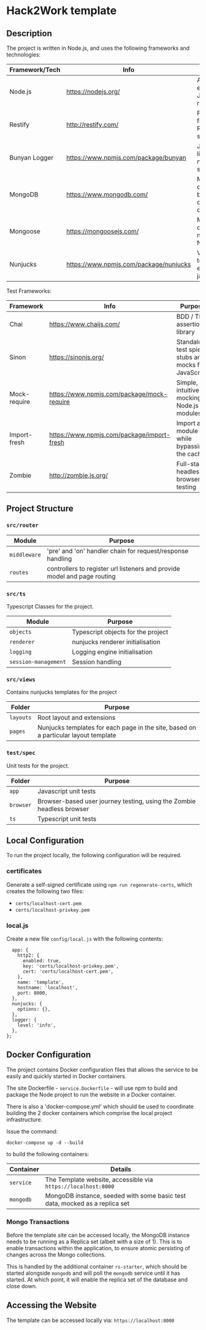 # Hack2Work template

## Description

The project is written in Node.js, and uses the following frameworks and technologies:

|**Framework/Tech**|**Info**|**Purpose**|
|---|---|---|
|Node.js|https://nodejs.org/|Asynchronous event-driven JavaScript runtime|
|Restify|http://restify.com/|Framework for building RESTful web services|
|Bunyan Logger|https://www.npmjs.com/package/bunyan|JSON logging library for node.js services|
|MongoDB|https://www.mongodb.com/|MongoDB is a document-based distributed database|
|Mongoose|https://mongoosejs.com/|MongoDB object modeling for Node.js|
|Nunjucks|https://www.npmjs.com/package/nunjucks|View templating engine for javascript|

Test Frameworks:

|**Framework**|**Info**|**Purpose**|
|---|---|---|
|Chai|https://www.chaijs.com/|BDD / TDD assertion library|
|Sinon|https://sinonjs.org/|Standalone test spies, stubs and mocks for JavaScript|
|Mock-require|https://www.npmjs.com/package/mock-require|Simple, intuitive mocking of Node.js modules.
|Import-fresh|https://www.npmjs.com/package/import-fresh|Import a module while bypassing the cache
|Zombie|http://zombie.js.org/|Full-stack, headless browser testing|

## Project Structure
### `src/router`

|**Module**|**Purpose**|
|---|---|
|`middleware`|'pre' and 'on' handler chain for request/response handling |
|`routes`|controllers to register url listeners and provide model and page routing |

### `src/ts`

Typescript Classes for the project.

|**Module**|**Purpose**|
|---|---|
|`objects`|Typescript objects for the project|
|`renderer`|nunjucks renderer initialisation|
|`logging`| Logging engine initialisation |
|`session-management`|Session handling|

### `src/views`

Contains nunjucks templates for the project

|**Folder**|**Purpose**|
|---|---|
|`layouts`|Root layout and extensions|
|`pages`|Nunjucks templates for each page in the site, based on a particular layout template|

### `test/spec`

Unit tests for the project.

|**Folder**|**Purpose**|
|---|---|
|`app`|Javascript unit tests|
|`browser`|Browser-based user journey testing, using the Zombie headless browser|
|`ts`|Typescript unit tests|

## Local Configuration
To run the project locally, the following configuration will be required.

### certificates
Generate a self-signed certificate using `npm run regenerate-certs`, which creates the following two files:

* `certs/localhost-cert.pem`
* `certs/localhost-privkey.pem`

### local.js
Create a new file `config/local.js` with the following contents:

```module.exports = {
  app: {
    http2: {
      enabled: true,
      key: 'certs/localhost-privkey.pem',
      cert: 'certs/localhost-cert.pem',
    },
    name: 'template',
    hostname: 'localhost',
    port: 8000,
  },
  nunjucks: {
    options: {},
  },
  logger: {
    level: 'info',
  },
};
```

## Docker Configuration

The project contains Docker configuration files that allows the service
to be easily and quickly started in Docker containers.

The site Dockerfile - `service.Dockerfile` - will use npm to build and package 
the Node project to run the website in a Docker container.

There is also a 'docker-compose.yml' which should be used to coordinate building 
the 2 docker containers which comprise the local project infrastructure.

Issue the command:

`docker-compose up -d --build`

to build the following containers:

|**Container**|**Details**|
|---|---|
|`service`|The Template website, accessible via `https://localhost:8000`|
|`mongodb`|MongoDB instance, seeded with some basic test data, mocked as a replica set | 
 
### Mongo Transactions

Before the template site can be accessed locally, the MongoDB instance needs to
be running as a Replica set (albeit with a size of 1). This is to enable transactions within 
the application, to ensure atomic persisting of changes across the Mongo collections.

This is handled by the additional container `rs-starter`, which should be
started alongside `mongodb` and will poll the `mongodb` service until it has
started. At which point, it will enable the replica set of the database and
close down.

## Accessing the Website
The template can be accessed locally via: `https://localhost:8000`
